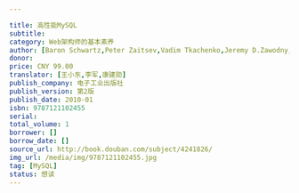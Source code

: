 ```yaml
---

title: 高性能MySQL
subtitle:
category: Web架构师的基本素养
author: [Baron Schwartz,Peter Zaitsev,Vadim Tkachenko,Jeremy D.Zawodny,Arjen Lent,Derek J.Ballin]
donor: 
price: CNY 99.00
translator: [王小东,李军,康建勋]
publish_company: 电子工业出版社
publish_version: 第2版
publish_date: 2010-01
isbn: 9787121102455
serial: 
total_volume: 1
borrower: []
borrow_date: []
source_url: http://book.douban.com/subject/4241826/
img_url: /media/img/9787121102455.jpg
tag: [MySQL]
status: 想读
---
```

